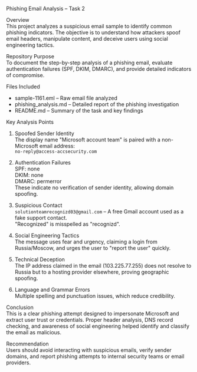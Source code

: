 Phishing Email Analysis – Task 2

Overview  
This project analyzes a suspicious email sample to identify common phishing indicators. The objective is to understand how attackers spoof email headers, manipulate content, and deceive users using social engineering tactics.

Repository Purpose  
To document the step-by-step analysis of a phishing email, evaluate authentication failures (SPF, DKIM, DMARC), and provide detailed indicators of compromise.

Files Included  
- sample-1161.eml – Raw email file analyzed  
- phishing_analysis.md – Detailed report of the phishing investigation  
- README.md – Summary of the task and key findings

Key Analysis Points  
1. Spoofed Sender Identity  
   The display name "Microsoft account team" is paired with a non-Microsoft email address:  
   `no-reply@access-accsecurity.com`

2. Authentication Failures  
   SPF: none  
   DKIM: none  
   DMARC: permerror  
   These indicate no verification of sender identity, allowing domain spoofing.

3. Suspicious Contact  
   `solutionteamrecognizd03@gmail.com` – A free Gmail account used as a fake support contact.  
   "Recognized" is misspelled as "recognizd".

4. Social Engineering Tactics  
   The message uses fear and urgency, claiming a login from Russia/Moscow, and urges the user to "report the user" quickly.

5. Technical Deception  
   The IP address claimed in the email (103.225.77.255) does not resolve to Russia but to a hosting provider elsewhere, proving geographic spoofing.

6. Language and Grammar Errors  
   Multiple spelling and punctuation issues, which reduce credibility.

Conclusion  
This is a clear phishing attempt designed to impersonate Microsoft and extract user trust or credentials. Proper header analysis, DNS record checking, and awareness of social engineering helped identify and classify the email as malicious.

Recommendation  
Users should avoid interacting with suspicious emails, verify sender domains, and report phishing attempts to internal security teams or email providers.

